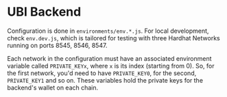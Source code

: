 # UBI Backend

Configuration is done in `environments/env.*.js`. For local development, check `env.dev.js`, which is tailored for testing with three Hardhat Networks running on ports 8545, 8546, 8547.

Each network in the configuration must have an associated environment variable called `PRIVATE_KEYx`, where `x` is its index (starting from 0). So, for the first network, you'd need to have `PRIVATE_KEY0`, for the second, `PRIVATE_KEY1` and so on. These variables hold the private keys for the backend's wallet on each chain.
